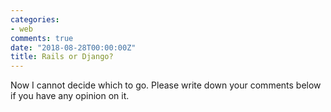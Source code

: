 ```yaml
---
categories:
- web
comments: true
date: "2018-08-28T00:00:00Z"
title: Rails or Django?
---
```


Now I cannot decide which to go.
Please write down your comments below if you have any opinion on it.
